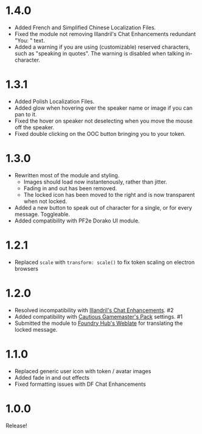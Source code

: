 # 1.4.0
- Added French and Simplified Chinese Localization Files.
- Fixed the module not removing Illandril's Chat Enhancements redundant "You: <Name>" text.
- Added a warning if you are using (customizable) reserved characters, such as "speaking in quotes". The warning is disabled when talking in-character.

# 1.3.1
- Added Polish Localization Files.
- Added glow when hovering over the speaker name or image if you can pan to it.
- Fixed the hover on speaker not deselecting when you move the mouse off the speaker.
- Fixed double clicking on the OOC button bringing you to your token.

# 1.3.0
- Rewritten most of the module and styling.
    - Images should load now instantenously, rather than jitter.
    - Fading in and out has been removed.
    - The locked icon has been moved to the right and is now transparent when not locked.
- Added a new button to speak out of character for a single, or for every message. Toggleable.
- Added compatibility with PF2e Dorako UI module.

# 1.2.1
- Replaced `scale` with `transform: scale()` to fix token scaling on electron browsers

# 1.2.0
- Resolved incompatibility with [Illandril's Chat Enhancements](https://github.com/illandril/FoundryVTT-chat-enhancements). #2
- Added compatibility with [Cautious Gamemaster's Pack](https://github.com/cs96and/FoundryVTT-CGMP) settings. #1
- Submitted the module to [Foundry Hub's Weblate](https://foundry-hub.github.io/weblate/getting-started/) for translating the locked message.

# 1.1.0
- Replaced generic user icon with token / avatar images
- Added fade in and out effects
- Fixed formatting issues with DF Chat Enhancements

# 1.0.0
Release!
